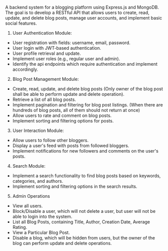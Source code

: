 A backend system for a blogging platform using Express.js and MongoDB. The goal is to develop a RESTful API that allows users to create, read, update, and delete blog posts, manage user accounts, and implement basic social features. 
1. User Authentication Module:
- User registration with fields: username, email, password.
- User login with JWT-based authentication.
- User profile retrieval and update.
- Implement user roles (e.g., regular user and admin).
- Identify the api endpoints which require authentication and implement accordingly.
2. Blog Post Management Module:
- Create, read, update, and delete blog posts (Only owner of the blog post shall be able to
perform update and delete operation).
- Retrieve a list of all blog posts.
- Implement pagination and filtering for blog post listings. (When there are hundreds of blog posts, all of them should not return at once)
- Allow users to rate and comment on blog posts.
- Implement sorting and filtering options for posts.
3. User Interaction Module:
- Allow users to follow other bloggers.
- Display a user's feed with posts from followed bloggers.
- Implement notifications for new followers and comments on the user's posts.
4. Search Module:
- Implement a search functionality to find blog posts based on keywords, categories, and authors.
- Implement sorting and filtering options in the search results.

5. Admin Operations
- View all users.
- Block/Disable a user, which will not delete a user, but user will not be able to login into the system.
- List all Blog Posts, containing Title, Author, Creation Date, Average Rating.
- View a Particular Blog Post.
- Disable a blog, which will be hidden from users, but the owner of the blog can perform update and delete operations.
